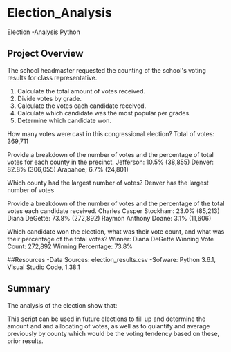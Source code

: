 # Election_Analysis
Election -Analysis Python 

## Project Overview
The school headmaster requested the counting of the school's voting results for class representative.

1. Calculate the total amount of votes received.
2. Divide votes by grade.
3. Calculate the votes each candidate received.
4. Calculate which candidate was the most popular per grades.
5. Determine which candidate won.

How many votes were cast in this congressional election?
Total of votes: 369,711

Provide a breakdown of the number of votes and the percentage of total votes for each county in the precinct.
Jefferson: 10.5% (38,855)
Denver: 82.8% (306,055)
Arapahoe; 6.7% (24,801)

Which county had the largest number of votes?
Denver has the largest number of votes

Provide a breakdown of the number of votes and the percentage of the total votes each candidate received.
Charles Casper Stockham: 23.0% (85,213)
Diana DeGette: 73.8% (272,892)
Raymon Anthony Doane: 3.1% (11,606)

Which candidate won the election, what was their vote count, and what was their percentage of the total votes?
Winner: Diana DeGette
Winning Vote Count: 272,892
Winning Percentage: 73.8%



##Resources
-Data Sources: election_results.csv
-Sofware: Python 3.6.1, Visual Studio Code, 1.38.1

## Summary
The analysis of the election show that:

This script can be used in future elections to fill up and determine the amount and and allocating of votes, as well as to quiantify and average previously by county which would be the voting tendency based on these, prior results.
